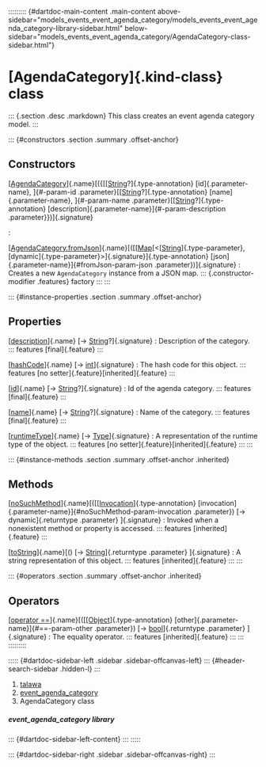 ::::::::: {#dartdoc-main-content .main-content above-sidebar="models_events_event_agenda_category/models_events_event_agenda_category-library-sidebar.html" below-sidebar="models_events_event_agenda_category/AgendaCategory-class-sidebar.html"}
<div>

# [AgendaCategory]{.kind-class} class

</div>

::: {.section .desc .markdown}
This class creates an event agenda category model.
:::

::: {#constructors .section .summary .offset-anchor}
## Constructors

[[AgendaCategory](../models_events_event_agenda_category/AgendaCategory/AgendaCategory.html)]{.name}[({[[[String](https://api.flutter.dev/flutter/dart-core/String-class.html)?]{.type-annotation} [id]{.parameter-name}, ]{#-param-id .parameter}[[[String](https://api.flutter.dev/flutter/dart-core/String-class.html)?]{.type-annotation} [name]{.parameter-name}, ]{#-param-name .parameter}[[[String](https://api.flutter.dev/flutter/dart-core/String-class.html)?]{.type-annotation} [description]{.parameter-name}]{#-param-description .parameter}})]{.signature}

:   

[[AgendaCategory.fromJson](../models_events_event_agenda_category/AgendaCategory/AgendaCategory.fromJson.html)]{.name}[([[[Map](https://api.flutter.dev/flutter/dart-core/Map-class.html)[\<[[String](https://api.flutter.dev/flutter/dart-core/String-class.html)]{.type-parameter}, [dynamic]{.type-parameter}\>]{.signature}]{.type-annotation} [json]{.parameter-name}]{#fromJson-param-json .parameter})]{.signature}
:   Creates a new `AgendaCategory` instance from a JSON map.
    ::: {.constructor-modifier .features}
    factory
    :::
:::

::: {#instance-properties .section .summary .offset-anchor}
## Properties

[[description](../models_events_event_agenda_category/AgendaCategory/description.html)]{.name} [→ [String](https://api.flutter.dev/flutter/dart-core/String-class.html)?]{.signature}
:   Description of the category.
    ::: features
    [final]{.feature}
    :::

[[hashCode](https://api.flutter.dev/flutter/dart-core/Object/hashCode.html)]{.name} [→ [int](https://api.flutter.dev/flutter/dart-core/int-class.html)]{.signature}
:   The hash code for this object.
    ::: features
    [no setter]{.feature}[inherited]{.feature}
    :::

[[id](../models_events_event_agenda_category/AgendaCategory/id.html)]{.name} [→ [String](https://api.flutter.dev/flutter/dart-core/String-class.html)?]{.signature}
:   Id of the agenda category.
    ::: features
    [final]{.feature}
    :::

[[name](../models_events_event_agenda_category/AgendaCategory/name.html)]{.name} [→ [String](https://api.flutter.dev/flutter/dart-core/String-class.html)?]{.signature}
:   Name of the category.
    ::: features
    [final]{.feature}
    :::

[[runtimeType](https://api.flutter.dev/flutter/dart-core/Object/runtimeType.html)]{.name} [→ [Type](https://api.flutter.dev/flutter/dart-core/Type-class.html)]{.signature}
:   A representation of the runtime type of the object.
    ::: features
    [no setter]{.feature}[inherited]{.feature}
    :::
:::

::: {#instance-methods .section .summary .offset-anchor .inherited}
## Methods

[[noSuchMethod](https://api.flutter.dev/flutter/dart-core/Object/noSuchMethod.html)]{.name}[([[[Invocation](https://api.flutter.dev/flutter/dart-core/Invocation-class.html)]{.type-annotation} [invocation]{.parameter-name}]{#noSuchMethod-param-invocation .parameter}) [→ dynamic]{.returntype .parameter} ]{.signature}
:   Invoked when a nonexistent method or property is accessed.
    ::: features
    [inherited]{.feature}
    :::

[[toString](https://api.flutter.dev/flutter/dart-core/Object/toString.html)]{.name}[() [→ [String](https://api.flutter.dev/flutter/dart-core/String-class.html)]{.returntype .parameter} ]{.signature}
:   A string representation of this object.
    ::: features
    [inherited]{.feature}
    :::
:::

::: {#operators .section .summary .offset-anchor .inherited}
## Operators

[[operator ==](https://api.flutter.dev/flutter/dart-core/Object/operator_equals.html)]{.name}[([[[Object](https://api.flutter.dev/flutter/dart-core/Object-class.html)]{.type-annotation} [other]{.parameter-name}]{#==-param-other .parameter}) [→ [bool](https://api.flutter.dev/flutter/dart-core/bool-class.html)]{.returntype .parameter} ]{.signature}
:   The equality operator.
    ::: features
    [inherited]{.feature}
    :::
:::
:::::::::

::::: {#dartdoc-sidebar-left .sidebar .sidebar-offcanvas-left}
::: {#header-search-sidebar .hidden-l}
:::

1.  [talawa](../index.html)
2.  [event_agenda_category](../models_events_event_agenda_category/)
3.  AgendaCategory class

##### event_agenda_category library

::: {#dartdoc-sidebar-left-content}
:::
:::::

::: {#dartdoc-sidebar-right .sidebar .sidebar-offcanvas-right}
:::
